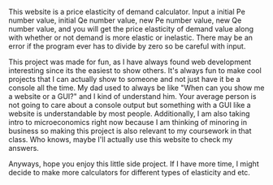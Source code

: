 This website is a price elasticity of demand calculator. Input a initial Pe number value, initial Qe number value, new Pe number value, new Qe number value, and you will get the price elasticity of demand value along with whether or not demand is more elastic or inelastic. There may be an error if the program ever has to divide by zero so be careful with input. 

This project was made for fun, as I have always found web development interesting since its the easiest to show others. It's always fun to make cool projects that I can actually show to someone and not just have it be a console all the time. My dad used to always be like "When can you show me a website or a GUI?" and I kind of understand him. Your average person is not going to care about a console output but something with a GUI like a website is understandable by most people. Additionally, I am also taking intro to microeconomics right now because I am thinking of minoring in business so making this project is also relevant to my coursework in that class. Who knows, maybe I'll actually use this website to check my answers. 

Anyways, hope you enjoy this little side project. If I have more time, I might decide to make more calculators for different types of elasticity and etc.

